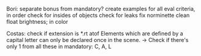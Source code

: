 Bori:
separate bonus from mandatory?
create examples for all eval criteria, in order
check for insides of objects
check for leaks
fix norminette
clean 	float			brightness; in color


Costas:
check if extension is *.rt
atof
Elements which are defined by a capital letter can only be declared once in
the scene. -> Check if there's only 1 from all these in mandatory: C, A, L 
